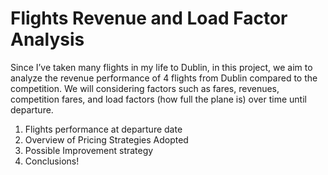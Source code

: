 # Flights Revenue and Load Factor Analysis
Since I’ve taken many flights in my life to Dublin, in this project, we aim to analyze the revenue performance of 4 flights from Dublin compared to the competition.
We will considering factors such as fares, revenues, competition fares, and load factors (how full the plane is) over time until departure.



1. Flights performance at departure date
2. Overview of Pricing Strategies Adopted
3. Possible Improvement strategy
4. Conclusions!
